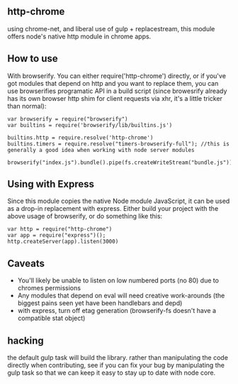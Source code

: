 http-chrome
---

using chrome-net, and liberal use of gulp + replacestream, this module offers node's native http module in chrome apps.

How to use
----
With browserify. You can either require('http-chrome') directly, or if you've got modules that depend on http and you want to replace them, you can use browserifies programatic API in a build script (since browesrify already has its own browser http shim for client requests via xhr, it's a little tricker than normal):

```
var browserify = require("browserify")
var builtins = require('browserify/lib/builtins.js')

builtins.http = require.resolve('http-chrome')
builtins.timers = require.resolve("timers-browserify-full"); //this is generally a good idea when working with node server modules

browserify("index.js").bundle().pipe(fs.createWriteStream("bundle.js"))
```

Using with Express
------
Since this module copies the native Node module JavaScript, it can be used as a drop-in replacement with express. Either build your project with the above usage of browserify, or do something like this:

```
var http = require("http-chrome")
var app = require("express")();
http.createServer(app).listen(3000)
```

Caveats
----
- You'll likely be unable to listen on low numbered ports (no 80) due to chromes permissions
- Any modules that depend on eval will need creative work-arounds (the biggest pains seen yet have been handlebars and depd)
- with express, turn off etag generation (browserify-fs doesn't have a compatible stat object)

hacking
----

the default gulp task will build the library. rather than manipulating the code directly when contributing, see if you can fix your bug by manipulating the gulp task so that we can keep it easy to stay up to date with node core.

